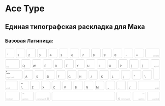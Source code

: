 # Ace Type
## Единая типографская раскладка для Мака
### Базовая Латиница:
![Латиница базовая](https://raw.githubusercontent.com/devich/ace-type/main/scheme/lat-none.png)